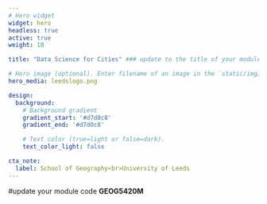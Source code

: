 ```yaml
---
# Hero widget
widget: hero
headless: true
active: true
weight: 10

title: "Data Science for Cities" ### update to the title of your module

# Hero image (optional). Enter filename of an image in the `static/img/` folder.
hero_media: leedslogo.png

design:
  background:
    # Background gradient
    gradient_start: '#d7d0c8'
    gradient_end: '#d7d0c8'

    # Text color (true=light or false=dark).
    text_color_light: false

cta_note:
  label: School of Geography<br>University of Leeds
---
```

#update your module code
**GEOG5420M** 
